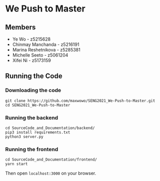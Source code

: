 # We Push to Master

## Members

- Ye Wo - z5215628
- Chinmay Manchanda - z5216191
- Marina Reshetnikova - z5285381
- Michelle Seeto - z5061204
- Xifei Ni - z5173159

## Running the Code

### Downloading the code
```
git clone https://github.com/maxwowo/SENG2021_We-Push-to-Master.git
cd SENG2021_We-Push-to-Master
```

### Running the backend
```
cd SourceCode_and_Documentation/backend/
pip3 install requirements.txt
python3 server.py
```
### Running the frontend
```
cd SourceCode_and_Documentation/frontend/
yarn start
```
Then open `localhost:3000` on your browser.



